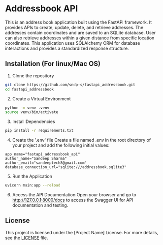 # Addressbook API
This is an address book application built using the FastAPI framework. It provides APIs to create, update, delete, and retrieve addresses. The addresses contain coordinates and are saved to an SQLite database. User can also retrieve addresses within a given distance from specific location coordinates. This application uses SQLAlchemy ORM for database interactions and provides a standardized response structure.


## Installation (For linux/Mac OS)
1. Clone the repository
```bash
git clone https://github.com/sndp-s/fastapi_addressbook.git
cd fastapi_addressbook
```

2. Create a Virtual Environment
```bash
python -m venv .venv
source venv/bin/activate
```

3. Install Dependencies
```bash
pip install -r requirements.txt
```

4. Create the '.env' file
Create a file named .env in the root directory of your project and add the following initial values:
```
app_name="fastapi_addressbook_api"
author_name="Sandeep Sharma"
author_email="sandeeptech8@gmail.com"
database_connection_url="sqlite:///addressbook.sqlite3"
```

5. Run the Application
```bash
uvicorn main:app --reload
```

6. Access the API Documentation
Open your browser and go to http://127.0.0.1:8000/docs to access the Swagger UI for API documentation and testing.


## License
This project is licensed under the [Project Name] License. For more details, see the [LICENSE](LICENSE) file.

